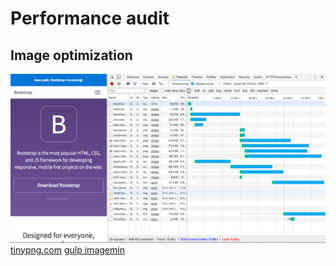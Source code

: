 # Performance audit
## Image optimization
![Screenshot of timeline](https://github.com/dylanvans/performance-matters/blob/image-optimization/md-img/screenshot.png)
[tinypng.com](tinypng.com)
[gulp imagemin](https://www.npmjs.com/package/gulp-imagemin)


